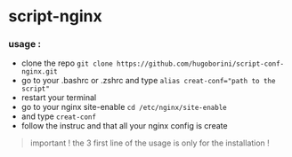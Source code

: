 # script-nginx

### usage :

- clone the repo `git clone https://github.com/hugoborini/script-conf-nginx.git`
- go to your .bashrc or .zshrc and type `alias creat-conf="path to the script"`
- restart your terminal
- go to your nginx site-enable `cd /etc/nginx/site-enable`
- and type `creat-conf`
- follow the instruc and that all your nginx config is create

> important !
the 3 first line of the usage is only for the installation !
